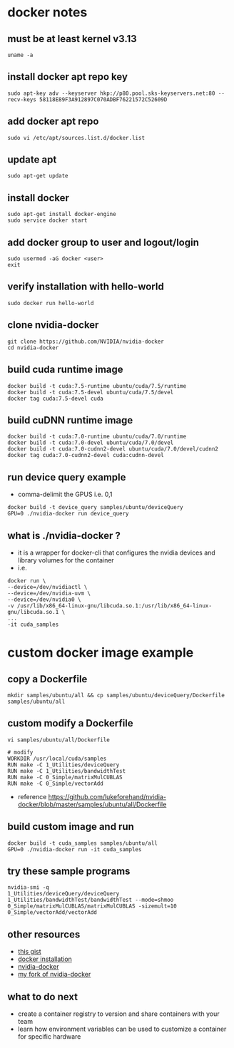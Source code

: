 # docker notes

## must be at least kernel v3.13
```
uname -a
```

## install docker apt repo key
```
sudo apt-key adv --keyserver hkp://p80.pool.sks-keyservers.net:80 --recv-keys 58118E89F3A912897C070ADBF76221572C52609D
```

## add docker apt repo
```
sudo vi /etc/apt/sources.list.d/docker.list
```

## update apt
```
sudo apt-get update
```

## install docker
```
sudo apt-get install docker-engine
sudo service docker start
```

## add docker group to user and logout/login
```
sudo usermod -aG docker <user>
exit
```

## verify installation with hello-world
```
sudo docker run hello-world
```

## clone nvidia-docker
```
git clone https://github.com/NVIDIA/nvidia-docker
cd nvidia-docker
```

## build cuda runtime image
```
docker build -t cuda:7.5-runtime ubuntu/cuda/7.5/runtime
docker build -t cuda:7.5-devel ubuntu/cuda/7.5/devel
docker tag cuda:7.5-devel cuda
```

## build cuDNN runtime image
```
docker build -t cuda:7.0-runtime ubuntu/cuda/7.0/runtime
docker build -t cuda:7.0-devel ubuntu/cuda/7.0/devel
docker build -t cuda:7.0-cudnn2-devel ubuntu/cuda/7.0/devel/cudnn2
docker tag cuda:7.0-cudnn2-devel cuda:cudnn-devel
```

## run device query example
* comma-delimit the GPUS i.e. 0,1
```
docker build -t device_query samples/ubuntu/deviceQuery
GPU=0 ./nvidia-docker run device_query
```

## what is ./nvidia-docker ?
* it is a wrapper for docker-cli that configures the nvidia devices and library volumes for the container
* i.e.
```
docker run \
--device=/dev/nvidiactl \
--device=/dev/nvidia-uvm \
--device=/dev/nvidia0 \
-v /usr/lib/x86_64-linux-gnu/libcuda.so.1:/usr/lib/x86_64-linux-gnu/libcuda.so.1 \
...
-it cuda_samples
```

# custom docker image example

## copy a Dockerfile
```
mkdir samples/ubuntu/all && cp samples/ubuntu/deviceQuery/Dockerfile samples/ubuntu/all
```

## custom modify a Dockerfile
```
vi samples/ubuntu/all/Dockerfile

# modify
WORKDIR /usr/local/cuda/samples
RUN make -C 1_Utilities/deviceQuery
RUN make -C 1_Utilities/bandwidthTest
RUN make -C 0_Simple/matrixMulCUBLAS
RUN make -C 0_Simple/vectorAdd
```
* reference https://github.com/lukeforehand/nvidia-docker/blob/master/samples/ubuntu/all/Dockerfile

## build custom image and run
```
docker build -t cuda_samples samples/ubuntu/all
GPU=0 ./nvidia-docker run -it cuda_samples
```

## try these sample programs
```
nvidia-smi -q
1_Utilities/deviceQuery/deviceQuery
1_Utilities/bandwidthTest/bandwidthTest --mode=shmoo
0_Simple/matrixMulCUBLAS/matrixMulCUBLAS -sizemult=10
0_Simple/vectorAdd/vectorAdd
```

## other resources
* [this gist](https://gist.github.com/lukeforehand/2f041e6badc78fba8c83)
* [docker installation](https://docs.docker.com/v1.5/installation/ubuntulinux/)
* [nvidia-docker](https://github.com/NVIDIA/nvidia-docker)
* [my fork of nvidia-docker](https://github.com/lukeforehand/nvidia-docker)

## what to do next
* create a container registry to version and share containers with your team
* learn how environment variables can be used to customize a container for specific hardware

